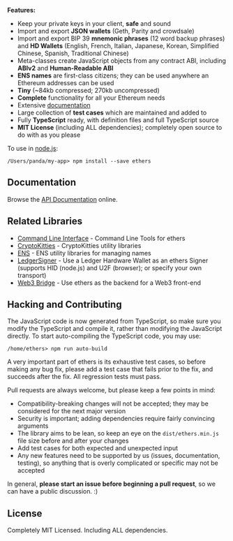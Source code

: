 **Features:**

- Keep your private keys in your client, **safe** and sound
- Import and export **JSON wallets** (Geth, Parity and crowdsale)
- Import and export BIP 39 **mnemonic phrases** (12 word backup phrases) and **HD Wallets** (English, French, Italian, Japanese, Korean, Simplified Chinese, Spanish, Traditional Chinese)
- Meta-classes create JavaScript objects from any contract ABI, including **ABIv2** and **Human-Readable ABI**
- **ENS names** are first-class citizens; they can be used anywhere an Ethereum addresses can be used
- **Tiny** (~84kb compressed; 270kb uncompressed)
- **Complete** functionality for all your Ethereum needs
- Extensive [documentation](https://docs.ethers.io/ethers.js/html/)
- Large collection of **test cases** which are maintained and added to
- Fully **TypeScript** ready, with definition files and full TypeScript source
- **MIT License** (including ALL dependencies); completely open source to do with as you please

To use in [node.js](https://nodejs.org/):

```
/Users/panda/my-app> npm install --save ethers
```


Documentation
-------------

Browse the [API Documentation](https://docs.ethers.io/ethers.js/html/) online.


Related Libraries
---------------

- [Command Line Interface](https://github.com/ethers-io/ethers-cli) - Command Line Tools for ethers
- [CryptoKitties](https://github.com/ricmoo/ethers-meow) - CryptoKitties utility libraries
- [ENS](https://github.com/ethers-io/ethers-ens) - ENS utility libraries for managing names
- [LedgerSigner](https://github.com/ethers-io/ethers-ledger) - Use a Ledger Hardware Wallet as an ethers Signer (supports HID (node.js) and U2F (browser); or specify your own transport)
- [Web3 Bridge](https://github.com/ethers-io/ethers-web3-bridge) - Use ethers as the backend for a Web3 front-end


Hacking and Contributing
------------------------

The JavaScript code is now generated from TypeScript, so make sure you modify the
TypeScript and compile it, rather than modifying the JavaScript directly. To start
auto-compiling the TypeScript code, you may use:

```
/home/ethers> npm run auto-build
```

A very important part of ethers is its exhaustive test cases, so before making any
bug fix, please add a test case that fails prior to the fix, and succeeds after the
fix. All regression tests must pass.

Pull requests are always welcome, but please keep a few points in mind:

- Compatibility-breaking changes will not be accepted; they may be considered for the next major version
- Security is important; adding dependencies require fairly convincing arguments
- The library aims to be lean, so keep an eye on the `dist/ethers.min.js` file size before and after your changes
- Add test cases for both expected and unexpected input
- Any new features need to be supported by us (issues, documentation, testing), so anything that is overly complicated or specific may not be accepted

In general, **please start an issue before beginning a pull request**, so we can have a public discussion. :)



License
-------

Completely MIT Licensed. Including ALL dependencies.
